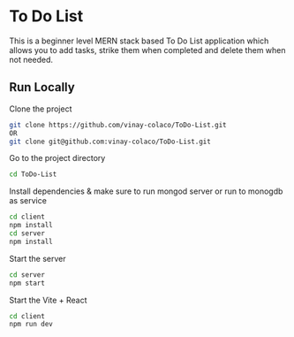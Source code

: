 # To Do List
This is a beginner level MERN stack based To Do List application which allows you to add tasks, strike them when completed and delete them when not needed.

## Run Locally

Clone the project

```bash
git clone https://github.com/vinay-colaco/ToDo-List.git
OR
git clone git@github.com:vinay-colaco/ToDo-List.git
```

Go to the project directory

```bash
cd ToDo-List
```

Install dependencies & make sure to run mongod server or run to monogdb as service

```bash
cd client
npm install
cd server
npm install
```

Start the server

```bash
cd server
npm start
```
Start the Vite + React

```bash
cd client
npm run dev
```

